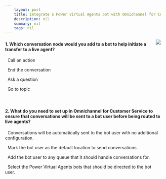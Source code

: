 ```yaml
---
    layout: post
    title: Integrate a Power Virtual Agents bot with Omnichannel for Customer Service  
    description: nil
    summary: nil
    tags: nil
---
```



 <a target="_blank" href="https://docs.microsoft.com/en-us/learn/modules/omnichannel-power-virtual-agents/5-check/"><i class="fas fa-external-link-alt"></i> </a>
 <img align="right" src="https://docs.microsoft.com/en-us/learn/achievements/omnichannel-power-virtual-agents.svg">
####  1. Which conversation node would you add to a bot to help initiate a transfer to a live agent?


<i class='far fa-square'></i> &nbsp;&nbsp;Call an action

<i class='fas fa-check-square' style='color: Dodgerblue;'></i> &nbsp;&nbsp;End the conversation

<i class='far fa-square'></i> &nbsp;&nbsp;Ask a question

<i class='far fa-square'></i> &nbsp;&nbsp;Go to topic
<br />
<br />
<br />

####  2. What do you need to set up in Omnichannel for Customer Service to ensure that conversations will be sent to a bot user before being routed to live agents?


<i class='far fa-square'></i> &nbsp;&nbsp;Conversations will be automatically sent to the bot user with no additional configuration.

<i class='far fa-square'></i> &nbsp;&nbsp;Mark the bot user as the default location to send conversations.

<i class='fas fa-check-square' style='color: Dodgerblue;'></i> &nbsp;&nbsp;Add the bot user to any queue that it should handle conversations for.

<i class='far fa-square'></i> &nbsp;&nbsp;Select the Power Virtual Agents bots that should be directed to the bot user.
<br />
<br />
<br />
